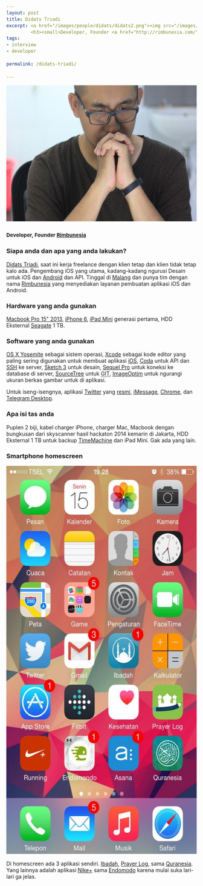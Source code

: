 ```yaml
---
layout: post
title: Didats Triadi
excerpt: <a href="/images/people/didats/didats2.png"><img src="/images/people/didats/didats2.png" alt="didats triadi" width="600" height="359" /></a>
         <h3><small>Developer, Founder <a href="http://rimbunesia.com/">Rimbunesia</a></small></h3>
tags:
- interview
- developer

permalink: /didats-triadi/

---
```


<a href="/images/people/didats/didats2.png"><img src="/images/people/didats/didats2.png" alt="didats triadi" width="600" height="359" /></a>
<h3><small>Developer, Founder <a href="http://rimbunesia.com/">Rimbunesia</a></small></h3>

<!--more-->

<h3>Siapa anda dan apa yang anda lakukan?</h3>
<a href="http://didatstriadi.com/">Didats Triadi</a>, saat ini kerja freelance dengan klien tetap dan klien tidak tetap kalo ada. Pengembang iOS yang utama, kadang-kadang ngurusi Desain untuk iOS dan <a href="https://www.android.com/">Android</a> dan API. Tinggal di <a href="http://id.wikipedia.org/wiki/Kota_Malang">Malang</a> dan punya tim dengan nama <a href="http://rimbunesia.com/">Rimbunesia</a> yang menyediakan layanan pembuatan aplikasi iOS dan Android.
<h3>Hardware yang anda gunakan</h3>
<a href="https://support.apple.com/kb/SP669?locale=en_US">Macbook Pro 15" 2013</a>, <a href="https://www.apple.com/iphone-6/">iPhone 6</a>, <a href="https://en.wikipedia.org/wiki/IPad_Mini_(1st_generation)">iPad Mini</a> generasi pertama, HDD Eksternal <a href="http://www.seagate.com/id/id/external-hard-drives/portable-hard-drives/standard/backup-plus/">Seagate</a> 1 TB.
<h3>Software yang anda gunakan</h3>
<a href="https://en.wikipedia.org/wiki/OS_X_Yosemite">OS X Yosemite</a> sebagai sistem operasi, <a href="https://developer.apple.com/xcode/">Xcode</a> sebagai kode editor yang paling sering digunakan untuk membuat aplikasi <a href="https://www.apple.com/ios/">iOS</a>, <a href="https://panic.com/coda/">Coda</a> untuk API dan <a href="https://en.wikipedia.org/wiki/Secure_Shell">SSH</a> ke server, <a href="http://bohemiancoding.com/sketch/">Sketch 3</a> untuk desain, <a href="http://www.sequelpro.com/">Sequel Pro</a> untuk koneksi ke database di server, <a href="https://www.sourcetreeapp.com/">SourceTree</a> untuk <abbr title="Git is a free and open source distributed version control system designed to handle everything from small to very large projects with speed and efficiency">GIT</abbr>, <a href="https://imageoptim.com/">ImageOptim</a> untuk ngurangi ukuran berkas gambar untuk di aplikasi.

Untuk iseng-isengnya, aplikasi <a href="https://twitter.com/didats">Twitter</a> yang <a href="https://itunes.apple.com/id/app/twitter/id409789998?mt=12">resmi</a>, <a href="https://www.apple.com/ios/messages/">iMessage</a>, <a href="http://www.google.com/chrome/">Chrome</a>, dan <a href="https://desktop.telegram.org">Telegram Desktop</a>.
<h3>Apa isi tas anda</h3>
Puplen 2 biji, kabel charger iPhone, charger Mac, Macbook dengan bungkusan dari skyscanner hasil hackaton 2014 kemarin di Jakarta, HDD Eksternal 1 TB untuk backup <a href="https://support.apple.com/en-us/HT201250">TimeMachine</a> dan iPad Mini. Gak ada yang lain.
<h3>Smartphone homescreen</h3>
<a href="/images/people/didats/photo_2015-06-15_20-11-05.jpg"><img src="/images/people/didats/photo_2015-06-15_20-11-05-575x1024.jpg" alt="didats iphone 6 homescreen" width="575" height="1024" class="alignnone size-large wp-image-47" /></a>

<p>Di homescreen ada 3 aplikasi sendiri. <a href="https://itunes.apple.com/us/app/ibadah/id540869353?mt=8">Ibadah</a>, <a href="https://itunes.apple.com/id/app/prayer-log-log-your-rawatib/id953933637?mt=8">Prayer Log</a>, sama <a href="https://itunes.apple.com/id/app/quranesia-quran-terjemahan/id866235794?mt=8">Quranesia</a>. Yang lainnya adalah aplikasi <a href="https://itunes.apple.com/us/app/nike+-running/id387771637?mt=8">Nike+</a> sama <a href="https://itunes.apple.com/us/app/running-walking-endomondo/id333210180?mt=8">Endomodo</a> karena mulai suka lari-lari ga jelas.</p>
